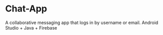 # Chat-App
A collaborative messaging app that logs in by username or email. Android Studio + Java + Firebase


